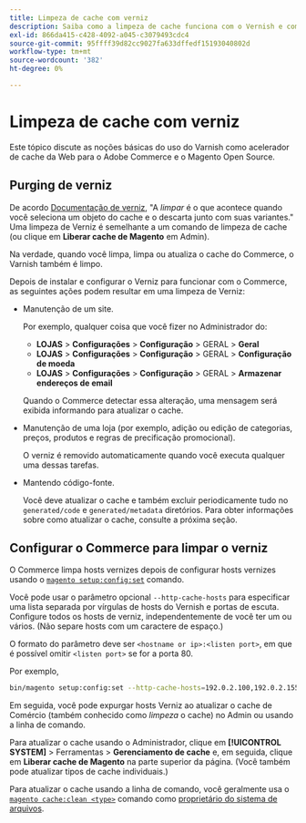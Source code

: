 ```yaml
---
title: Limpeza de cache com verniz
description: Saiba como a limpeza de cache funciona com o Vernish e como um acelerador de cache da Web para o aplicativo do Adobe Commerce.
exl-id: 866da415-c428-4092-a045-c3079493cdc4
source-git-commit: 95ffff39d82cc9027fa633dffedf15193040802d
workflow-type: tm+mt
source-wordcount: '382'
ht-degree: 0%

---
```


# Limpeza de cache com verniz

Este tópico discute as noções básicas do uso do Varnish como acelerador de cache da Web para o Adobe Commerce e o Magento Open Source.

## Purging de verniz

De acordo [Documentação de verniz](https://www.varnish-cache.org/docs/trunk/users-guide/purging.html), &quot;A *limpar* é o que acontece quando você seleciona um objeto do cache e o descarta junto com suas variantes.&quot; Uma limpeza de Verniz é semelhante a um comando de limpeza de cache (ou clique em **Liberar cache de Magento** em Admin).

Na verdade, quando você limpa, limpa ou atualiza o cache do Commerce, o Varnish também é limpo.

Depois de instalar e configurar o Verniz para funcionar com o Commerce, as seguintes ações podem resultar em uma limpeza de Verniz:

- Manutenção de um site.

   Por exemplo, qualquer coisa que você fizer no Administrador do:

   - **LOJAS** > **Configurações** > **Configuração** > GERAL > **Geral**
   - **LOJAS** > **Configurações** > **Configuração** > GERAL > **Configuração de moeda**
   - **LOJAS** > **Configurações** > **Configuração** > GERAL > **Armazenar endereços de email**

   Quando o Commerce detectar essa alteração, uma mensagem será exibida informando para atualizar o cache.

- Manutenção de uma loja (por exemplo, adição ou edição de categorias, preços, produtos e regras de precificação promocional).

   O verniz é removido automaticamente quando você executa qualquer uma dessas tarefas.

- Mantendo código-fonte.

   Você deve atualizar o cache e também excluir periodicamente tudo no `generated/code` e `generated/metadata` diretórios. Para obter informações sobre como atualizar o cache, consulte a próxima seção.

## Configurar o Commerce para limpar o verniz

O Commerce limpa hosts vernizes depois de configurar hosts vernizes usando o [`magento setup:config:set`](https://devdocs.magento.com/guides/v2.4/reference/cli/magento.html#setupconfigset) comando.

Você pode usar o parâmetro opcional `--http-cache-hosts` para especificar uma lista separada por vírgulas de hosts do Vernish e portas de escuta. Configure todos os hosts de verniz, independentemente de você ter um ou vários. (Não separe hosts com um caractere de espaço.)

O formato do parâmetro deve ser `<hostname or ip>:<listen port>`, em que é possível omitir `<listen port>` se for a porta 80.

Por exemplo,

```bash
bin/magento setup:config:set --http-cache-hosts=192.0.2.100,192.0.2.155:6081
```

Em seguida, você pode expurgar hosts Verniz ao atualizar o cache de Comércio (também conhecido como *limpeza* o cache) no Admin ou usando a linha de comando.

Para atualizar o cache usando o Administrador, clique em **[!UICONTROL SYSTEM]** > Ferramentas > **Gerenciamento de cache** e, em seguida, clique em **Liberar cache de Magento** na parte superior da página. (Você também pode atualizar tipos de cache individuais.)

Para atualizar o cache usando a linha de comando, você geralmente usa o [`magento cache:clean <type>`](../cli/manage-cache.md#clean-and-flush-cache-types) comando como [proprietário do sistema de arquivos](../../installation/prerequisites/file-system/overview.md).

